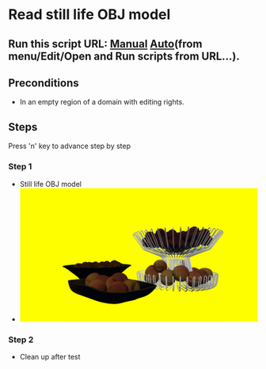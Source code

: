 # Read still life OBJ model
## Run this script URL: [Manual](./test.js?raw=true)   [Auto](./testAuto.js?raw=true)(from menu/Edit/Open and Run scripts from URL...).

## Preconditions
- In an empty region of a domain with editing rights.

## Steps
Press 'n' key to advance step by step

### Step 1
- Still life OBJ model
- ![](./ExpectedImage_00000.png)
### Step 2
- Clean up after test
